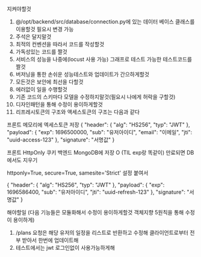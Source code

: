 지켜야할것

1. @/opt/backend/src/database/connection.py에 있는 데이터 베이스 클래스를 이용할것 필요시 변경 가능
2. 주석은 달지말것
3. 최적의 컨벤션을 따라서 코드를 작성할것
4. 가독성있는 코드를 짤것
5. 서비스의 성능을 나중에(locust 사용 가능) 그래프로 테스트 가능한 테스트코드를 짤것
6. 버저닝을 통한 손쉬운 성능테스트와 업데이트가 간으하게할것
7. 모든것은 보안에 최선을 다할것
8. 에러없이 일을 수행할것
9. 기존 코드의 스키마다 모델을 수정하지말것(필요시 나에게 허락을 구할것)
10. 디자인패턴을 통해 수정이 용이하게할것
11. 리프레시토큰의 구조와 액세스토큰의 구조는 다음과 같다



프론트 메모리에 엑세스토큰 저장
{
  "header": {
    "alg": "HS256",
    "typ": "JWT"
  },
  "payload": {
    "exp": 1696500000,
    "sub": "유저아이디",
    "email": "이메일",
    "jti": "uuid-access-123"
  },
  "signature": "서명값"
}

프론트 HttpOnly 쿠키
백엔드 MongoDB에 저장 O (TIL exp랑 똑같이) 만료되면 DB에서도 지우기

httponly=True,
secure=True,
samesite='Strict'
설정 붙여서

{
  "header": {
    "alg": "HS256",
    "typ": "JWT"
  },
  "payload": {
    "exp": 1696586400,
    "sub": "유저아이디",
    "jti": "uuid-refresh-123"
  },
  "signature": "서명값"
}




해야할일 (다음 기능들은 모듈화해서 수정이 용이하게할것 객체지향 5원칙을 통해 수정이 용이하게)

1. /plans 요청은 해당 유저의 일정을 리스트로 반환하고 수정해 클라이언트로부터 전부 받아서 한번에 업데이트해
2. 테스트에서는 jwt 로그인없이 사용가능하게해





